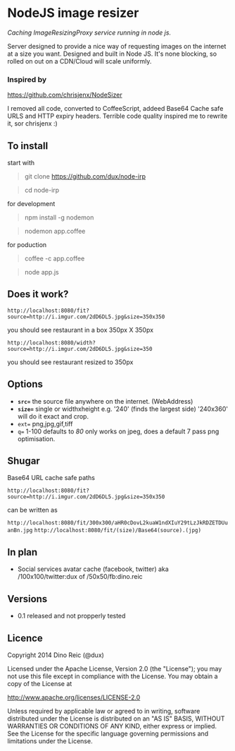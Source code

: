# NodeJS image resizer


*Caching ImageResizingProxy service running in node js.*

Server designed to provide a nice way of requesting images on the internet at a size you want. Designed and built in Node JS.
It's none blocking, so rolled on out on a CDN/Cloud will scale uniformly.

### Inspired by

https://github.com/chrisjenx/NodeSizer

I removed all code, converted to CoffeeScript, addeed Base64 Cache safe URLS and HTTP expiry headers. Terrible code quality inspired me to rewrite it, sor chrisjenx :)


## To install

start with

> git clone https://github.com/dux/node-irp

> cd node-irp

for development

> npm install -g nodemon

> nodemon app.coffee

for poduction

> coffee -c app.coffee

> node app.js


## Does it work?

`http://localhost:8080/fit?source=http://i.imgur.com/2dD6DL5.jpg&size=350x350`

you should see restaurant in a box 350px X 350px

`http://localhost:8080/width?source=http://i.imgur.com/2dD6DL5.jpg&size=350`

you should see restaurant resized to 350px


## Options

* **`src=`** the source file anywhere on the internet. (WebAddress)
* **`size=`** single or widthxheight e.g. '240' (finds the largest side) '240x360' will do it exact and crop.
* `ext=` png,jpg,gif,tiff
* `q=` 1-100 defaults to _80_ only works on jpeg, does a default 7 pass png optimisation.


## Shugar


Base64 URL cache safe paths

`http://localhost:8080/fit?source=http://i.imgur.com/2dD6DL5.jpg&size=350x350`

can be written as

`http://localhost:8080/fit/300x300/aHR0cDovL2kuaW1ndXIuY29tLzJkRDZETDUuanBn.jpg`
`http://localhost:8080/fit/(size)/Base64(source).(jpg)`


## In plan

* Social services avatar cache (facebook, twitter) aka /100x100/twitter:dux of /50x50/fb:dino.reic


## Versions

* 0.1 released and not propperly tested


## Licence

Copyright 2014 Dino Reic (@dux)

Licensed under the Apache License, Version 2.0 (the "License");
you may not use this file except in compliance with the License.
You may obtain a copy of the License at

   http://www.apache.org/licenses/LICENSE-2.0

Unless required by applicable law or agreed to in writing, software
distributed under the License is distributed on an "AS IS" BASIS,
WITHOUT WARRANTIES OR CONDITIONS OF ANY KIND, either express or implied.
See the License for the specific language governing permissions and
limitations under the License.